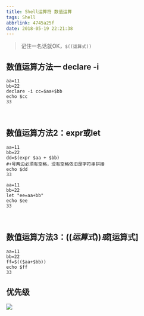 ```yaml
---
title: Shell运算符 数值运算
tags: Shell
abbrlink: 4745a25f
date: 2018-05-19 22:21:38
---
```


> 记住一名话就OK，`$((运算式))`


## 数值运算方法一 declare -i
```
aa=11
bb=22
declare -i cc=$aa+$bb
echo $cc
33
```
<br>

## 数值运算方法2：expr或let
```
aa=11
bb=22
dd=$(expr $aa + $bb)
#+号两边必须有空格，没有空格依旧是字符串拼接
echo $dd
33

aa=11
bb=22
let "ee=aa+bb"
echo $ee
33
```
<br>

## 数值运算方法3：$((运算式))或$[运算式]
```
aa=11
bb=22
ff=$(($aa+$bb))
echo $ff
33
```

## 优先级

![](http://ow3dy62zt.bkt.clouddn.com/IMG48.png)

